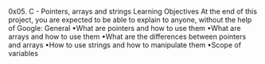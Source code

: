 0x05. C - Pointers, arrays and strings
Learning Objectives
At the end of this project, you are expected to be able to explain to anyone, without the help of Google:
General
•What are pointers and how to use them
•What are arrays and how to use them
•What are the differences between pointers and arrays
•How to use strings and how to manipulate them
•Scope of variables


